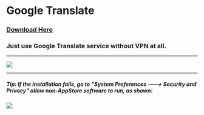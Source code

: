 Google Translate
================

### [Download Here](https://github.com/liman123/GoogleTranslate/raw/master/Google%20Translate.app.zip)  

### Just use Google Translate service without VPN at all.

---

![](http://7sbo4v.com1.z0.glb.clouddn.com/%E5%B1%8F%E5%B9%95%E5%BF%AB%E7%85%A7%202015-11-18%20%E4%B8%8A%E5%8D%8811.57.44.png)

---

##### Tip: If the installation fails, go to "System Preferences ---> Security and Privacy" allow non-AppStore software to run, as shown:

![](http://7sbo4v.com1.z0.glb.clouddn.com/5BEF9AD1-0CEB-413A-94C7-2BEE41C61170.png)